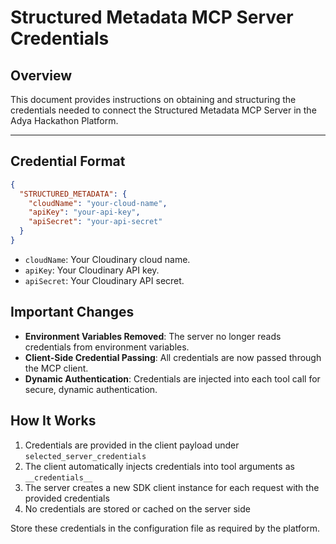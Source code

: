 # Structured Metadata MCP Server Credentials

## Overview
This document provides instructions on obtaining and structuring the credentials needed to connect the Structured Metadata MCP Server in the Adya Hackathon Platform.

---

## Credential Format
```json
{
  "STRUCTURED_METADATA": {
    "cloudName": "your-cloud-name",
    "apiKey": "your-api-key",
    "apiSecret": "your-api-secret"
  }
}
```

- `cloudName`: Your Cloudinary cloud name.
- `apiKey`: Your Cloudinary API key.
- `apiSecret`: Your Cloudinary API secret.

## Important Changes
- **Environment Variables Removed**: The server no longer reads credentials from environment variables.
- **Client-Side Credential Passing**: All credentials are now passed through the MCP client.
- **Dynamic Authentication**: Credentials are injected into each tool call for secure, dynamic authentication.

## How It Works
1. Credentials are provided in the client payload under `selected_server_credentials`
2. The client automatically injects credentials into tool arguments as `__credentials__`
3. The server creates a new SDK client instance for each request with the provided credentials
4. No credentials are stored or cached on the server side

Store these credentials in the configuration file as required by the platform. 